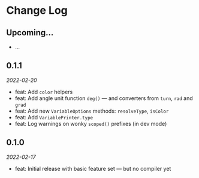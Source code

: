 # Change Log

## Upcoming...

- ... <!-- Add new lines here. -->

## 0.1.1

_2022-02-20_

- feat: Add `color` helpers
- feat: Add angle unit function `deg()` — and converters from `turn`, `rad`
  and `grad`
- feat: Add new `VariableOptions` methods: `resolveType`, `isColor`
- feat: Add `VariablePrinter.type`
- feat: Log warnings on wonky `scoped()` prefixes (in dev mode)

## 0.1.0

_2022-02-17_

- feat: Initial release with basic feature set — but no compiler yet
